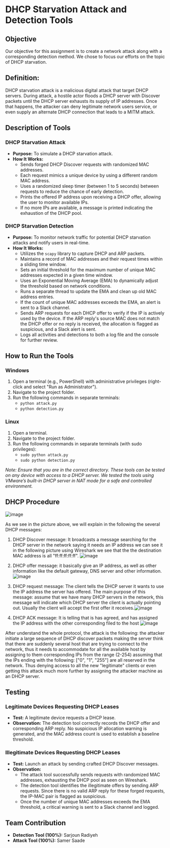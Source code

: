 # DHCP Starvation Attack and Detection Tools

## Objective
Our objective for this assignment is to create a network attack along with a corresponding detection method. We chose to focus our efforts on the topic of DHCP starvation.

## Definition:
DHCP starvation attack is a malicious digital attack that target DHCP servers. During attack, a hostile actor floods a DHCP server with Discover packets until the DHCP server exhausts its supply of IP addresses. Once that happens, the attacker can deny legitimate network users service, or even supply an alternate DHCP connection that leads to a MITM attack.

## Description of Tools

### DHCP Starvation Attack
- **Purpose:** To simulate a DHCP starvation attack.
- **How It Works:**
  - Sends forged DHCP Discover requests with randomized MAC addresses.
  - Each request mimics a unique device by using a different random MAC address.
  - Uses a randomized sleep timer (between 1 to 5 seconds) between requests to reduce the chance of early detection.
  - Prints the offered IP address upon receiving a DHCP offer, allowing the user to monitor available IPs.
  - If no more IPs are available, a message is printed indicating the exhaustion of the DHCP pool.

### DHCP Starvation Detection
- **Purpose:** To monitor network traffic for potential DHCP starvation attacks and notify users in real-time.
- **How It Works:**
  - Utilizes the `scapy` library to capture DHCP and ARP packets.
  - Maintains a record of MAC addresses and their request times within a sliding time window.
  - Sets an initial threshold for the maximum number of unique MAC addresses expected in a given time window.
  - Uses an Exponential Moving Average (EMA) to dynamically adjust the threshold based on network conditions.
  - Runs a separate thread to update the EMA and clean up old MAC address entries.
  - If the count of unique MAC addresses exceeds the EMA, an alert is sent to a Slack channel.
  - Sends ARP requests for each DHCP offer to verify if the IP is actively used by the device. If the ARP reply's source MAC does not match the DHCP offer or no reply is received, the allocation is flagged as suspicious, and a Slack alert is sent.
  - Logs all activities and detections to both a log file and the console for further review.

## How to Run the Tools

### Windows
1. Open a terminal (e.g., PowerShell) with administrative privileges (right-click and select "Run as Administrator").
2. Navigate to the project folder.
3. Run the following commands in separate terminals:
   - `python attack.py`
   - `python detection.py`

### Linux
1. Open a terminal.
2. Navigate to the project folder.
3. Run the following commands in separate terminals (with sudo privileges):
   - `sudo python attack.py`
   - `sudo python detection.py`

*Note: Ensure that you are in the correct directory. These tools can be tested on any device with access to a DHCP server. We tested the tools using VMware’s built-in DHCP server in NAT mode for a safe and controlled environment.*

## DHCP Procedure

![image](https://github.com/user-attachments/assets/1bc05d95-bff5-48f4-ae7b-b4c3cc7debbf)

As we see in the picture above, we will explain in the following the several DHCP messages:

1) DHCP Discover message: It broadcasts a message searching for the DHCP server in the network saying it needs an IP address we can see it in the following picture using Wireshark we see that the the destination MAC address is all "ff:ff:ff:ff:ff".<!--⚠️Imgur upload failed, check dev console-->
![image](https://github.com/user-attachments/assets/14fdea8d-85a4-444f-b8e3-1a5261cfb88f)


2) DHCP offer message: it basically give an IP address, as well as other information like the default gateway, DNS server and other information.<!--⚠️Imgur upload failed, check dev console-->
![image](https://github.com/user-attachments/assets/38066400-7b8e-4806-8c6b-3e9dcdcac04f)


3) DHCP request message: The client tells the DHCP server it wants to use the IP address the server has offered. The main purpose of this message: assume that we have many DHCP servers in the network, this message will indicate which DHCP server the client is actually pointing out. Usually the client will accept the first offer it receives.![image](https://github.com/user-attachments/assets/b3c9c7c6-b44c-4b02-a006-be8e9d3445f8)


4) DHCP ACK message: It is telling that is has agreed, and has assigned the IP address with the other corresponding filed to the host <!--⚠️Imgur upload failed, check dev console-->
![image](https://github.com/user-attachments/assets/eb63a76a-e826-41e6-a97c-5365f3532c1e)



After understand the whole protocol, the attack is the following: the attacker initiate a large sequence of DHCP discover packets making the server think that there are suddenly several host that are trying to connect to the network, thus it needs to accommodate  for all the available host by assigning to them corresponding IPs from the range (2-254) assuming that the IPs ending with the following: ["0", "1", "255"] are all reserved in the network. Thus denying access to all the new "legitimate" clients or even getting this attack much more further by assigning the attacker machine as an DHCP server.


## Testing

### Legitimate Devices Requesting DHCP Leases
- **Test:** A legitimate device requests a DHCP lease.
- **Observation:** The detection tool correctly records the DHCP offer and corresponding ARP reply. No suspicious IP allocation warning is generated, and the MAC address count is used to establish a baseline threshold.

### Illegitimate Devices Requesting DHCP Leases
- **Test:** Launch an attack by sending crafted DHCP Discover messages.
- **Observation:**
  - The attack tool successfully sends requests with randomized MAC addresses, exhausting the DHCP pool as seen on Wireshark.
  - The detection tool identifies the illegitimate offers by sending ARP requests. Since there is no valid ARP reply for these forged requests, the IP-MAC pair is flagged as suspicious.
  - Once the number of unique MAC addresses exceeds the EMA threshold, a critical warning is sent to a Slack channel and logged.

## Team Contribution
- **Detection Tool (100%):** Sarjoun Radiyeh
- **Attack Tool (100%):** Samer Saade



